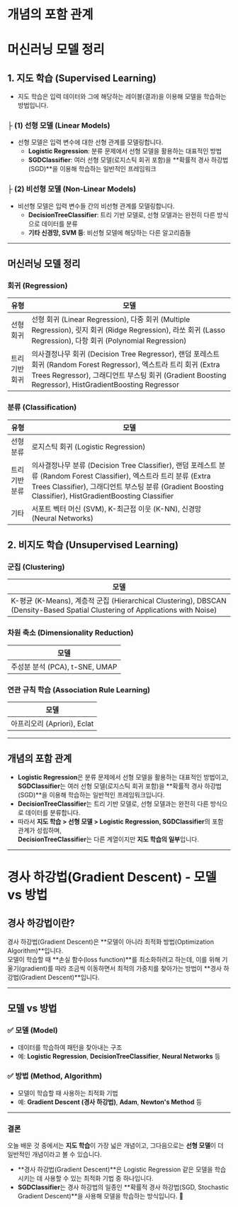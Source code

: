 # 개념의 포함 관계

# 머신러닝 모델 정리

## 1. 지도 학습 (Supervised Learning)
- 지도 학습은 입력 데이터와 그에 해당하는 레이블(결과)을 이용해 모델을 학습하는 방법입니다.

### ├ (1) 선형 모델 (Linear Models)
- 선형 모델은 입력 변수에 대한 선형 관계를 모델링합니다.
    - **Logistic Regression**: 분류 문제에서 선형 모델을 활용하는 대표적인 방법
    - **SGDClassifier**: 여러 선형 모델(로지스틱 회귀 포함)을 **확률적 경사 하강법(SGD)**을 이용해 학습하는 일반적인 프레임워크

### ├ (2) 비선형 모델 (Non-Linear Models)
- 비선형 모델은 입력 변수들 간의 비선형 관계를 모델링합니다.
    - **DecisionTreeClassifier**: 트리 기반 모델로, 선형 모델과는 완전히 다른 방식으로 데이터를 분류
    - **기타 신경망, SVM 등**: 비선형 모델에 해당하는 다른 알고리즘들

---

## 머신러닝 모델 정리

### 회귀 (Regression)
| 유형 | 모델 |
|------|------|
| 선형 회귀 | 선형 회귀 (Linear Regression), 다중 회귀 (Multiple Regression), 릿지 회귀 (Ridge Regression), 라쏘 회귀 (Lasso Regression), 다항 회귀 (Polynomial Regression) |
| 트리 기반 회귀 | 의사결정나무 회귀 (Decision Tree Regressor), 랜덤 포레스트 회귀 (Random Forest Regressor), 엑스트라 트리 회귀 (Extra Trees Regressor), 그래디언트 부스팅 회귀 (Gradient Boosting Regressor), HistGradientBoosting Regressor |

### 분류 (Classification)
| 유형 | 모델 |
|------|------|
| 선형 분류 | 로지스틱 회귀 (Logistic Regression) |
| 트리 기반 분류 | 의사결정나무 분류 (Decision Tree Classifier), 랜덤 포레스트 분류 (Random Forest Classifier), 엑스트라 트리 분류 (Extra Trees Classifier), 그래디언트 부스팅 분류 (Gradient Boosting Classifier), HistGradientBoosting Classifier |
| 기타 | 서포트 벡터 머신 (SVM), K-최근접 이웃 (K-NN), 신경망 (Neural Networks) |

## 2. 비지도 학습 (Unsupervised Learning)

### 군집 (Clustering)
| 모델 |
|------|
| K-평균 (K-Means), 계층적 군집 (Hierarchical Clustering), DBSCAN (Density-Based Spatial Clustering of Applications with Noise) |

### 차원 축소 (Dimensionality Reduction)
| 모델 |
|------|
| 주성분 분석 (PCA), t-SNE, UMAP |

### 연관 규칙 학습 (Association Rule Learning)
| 모델 |
|------|
| 아프리오리 (Apriori), Eclat |

---

## 개념의 포함 관계
- **Logistic Regression**은 분류 문제에서 선형 모델을 활용하는 대표적인 방법이고,  
  **SGDClassifier**는 여러 선형 모델(로지스틱 회귀 포함)을 **확률적 경사 하강법(SGD)**을 이용해 학습하는 일반적인 프레임워크입니다.
- **DecisionTreeClassifier**는 트리 기반 모델로, 선형 모델과는 완전히 다른 방식으로 데이터를 분류합니다.
- 따라서 **지도 학습 > 선형 모델 > Logistic Regression, SGDClassifier**의 포함 관계가 성립하며,  
  **DecisionTreeClassifier**는 다른 계열이지만 **지도 학습의 일부**입니다.


---

# 경사 하강법(Gradient Descent) - 모델 vs 방법

## 경사 하강법이란?
경사 하강법(Gradient Descent)은 **모델이 아니라 최적화 방법(Optimization Algorithm)**입니다.  
모델이 학습할 때 **손실 함수(loss function)**를 최소화하려고 하는데, 이를 위해 기울기(gradient)를 따라 조금씩 이동하면서 최적의 가중치를 찾아가는 방법이 **경사 하강법(Gradient Descent)**입니다.

---

## 모델 vs 방법

### ✅ 모델 (Model)
- 데이터를 학습하여 패턴을 찾아내는 구조
- 예: **Logistic Regression**, **DecisionTreeClassifier**, **Neural Networks** 등

### ✅ 방법 (Method, Algorithm)
- 모델이 학습할 때 사용하는 최적화 기법
- 예: **Gradient Descent (경사 하강법)**, **Adam**, **Newton's Method** 등

---

### 결론
오늘 배운 것 중에서는 **지도 학습**이 가장 넓은 개념이고, 그다음으로는 **선형 모델**이 더 일반적인 개념이라고 볼 수 있습니다.
- **경사 하강법(Gradient Descent)**은 Logistic Regression 같은 모델을 학습시키는 데 사용할 수 있는 최적화 기법 중 하나입니다.
- **SGDClassifier**는 경사 하강법의 일종인 **확률적 경사 하강법(SGD, Stochastic Gradient Descent)**을 사용해 모델을 학습하는 방식입니다. 🚀

